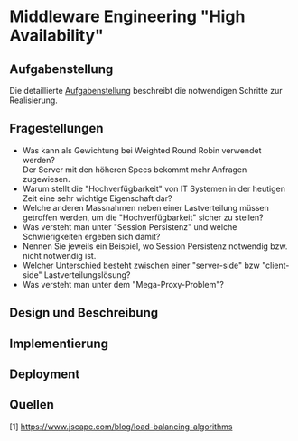 # Middleware Engineering "High Availability"

## Aufgabenstellung
Die detaillierte [Aufgabenstellung](TASK.md) beschreibt die notwendigen Schritte zur Realisierung.

## Fragestellungen

- Was kann als Gewichtung bei Weighted Round Robin verwendet werden?  
Der Server mit den höheren Specs bekommt mehr Anfragen zugewiesen.  
- Warum stellt die "Hochverfügbarkeit" von IT Systemen in der heutigen Zeit eine sehr wichtige Eigenschaft dar?
- Welche anderen Massnahmen neben einer Lastverteilung müssen getroffen werden, um die "Hochverfügbarkeit" sicher zu stellen?
- Was versteht man unter "Session Persistenz" und welche Schwierigkeiten ergeben sich damit?
- Nennen Sie jeweils ein Beispiel, wo Session Persistenz notwendig bzw. nicht notwendig ist.
- Welcher Unterschied besteht zwischen einer "server-side" bzw "client-side" Lastverteilungslösung?
- Was versteht man unter dem "Mega-Proxy-Problem"?


## Design und Beschreibung

## Implementierung

## Deployment

## Quellen
[1] https://www.jscape.com/blog/load-balancing-algorithms  
